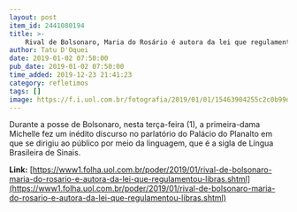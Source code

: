```yaml
---
layout: post
item_id: 2441080194
title: >-
    Rival de Bolsonaro, Maria do Rosário é autora da lei que regulamentou Libras
author: Tatu D'Oquei
date: 2019-01-02 07:50:00
pub_date: 2019-01-02 07:50:00
time_added: 2019-12-23 21:41:23
category: refletimos
tags: []
image: https://f.i.uol.com.br/fotografia/2019/01/01/15463904255c2c0b99d0701_1546390425_3x2_rt.jpg
---
```


Durante a posse de Bolsonaro, nesta terça-feira (1), a primeira-dama Michelle fez um inédito discurso no parlatório do Palácio do Planalto em que se dirigiu ao público por meio da linguagem, que é a sigla de Língua Brasileira de Sinais.

**Link:** [https://www1.folha.uol.com.br/poder/2019/01/rival-de-bolsonaro-maria-do-rosario-e-autora-da-lei-que-regulamentou-libras.shtml](https://www1.folha.uol.com.br/poder/2019/01/rival-de-bolsonaro-maria-do-rosario-e-autora-da-lei-que-regulamentou-libras.shtml)

